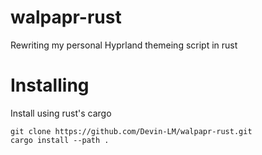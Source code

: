 # walpapr-rust
Rewriting my personal Hyprland themeing script in rust

# Installing
Install using rust's cargo
```
git clone https://github.com/Devin-LM/walpapr-rust.git
cargo install --path .
```
